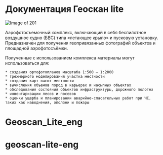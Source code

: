 ﻿# Документация Геоскан lite

![Image of 201](../_static/_images/101.png)

Аэрофотосъемочный комплекс, включающий в себя беспилотное воздушное судно (БВС) типа «летающее крыло» и пусковую установку.
Предназначен для получения геопривязанных фотографий объектов и площадной аэрофотосъёмки.

Полученные с использованием комплекса материалы могут использоваться для:

    * создания ортофотопланов масштаба 1:500 – 1:2000
    * трехмерного моделирования участка местности
    * создания карт высот местности
    * вычисления объемов пород в карьерах и насыпных объектах
    * обследования состояния объектов инфраструктуры, дорожного полотна
    * инвентаризации лесов и посевов
    * оценки ущерба и планировании аварийно-спасательных работ при ЧС, таких как наводнения, оползни и пожары
# Geoscan_Lite_eng
# geoscan-lite-eng

